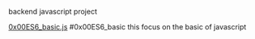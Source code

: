 backend javascript project

[0x00ES6_basic.js](./0x00ES6_basi.js) 
#0x00ES6_basic
this focus on the basic of javascript